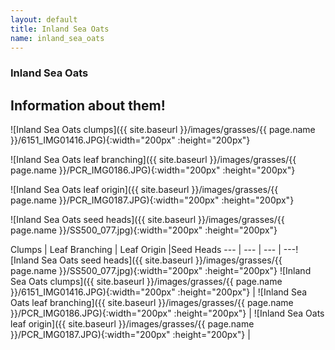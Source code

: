 ```yaml
---
layout: default
title: Inland Sea Oats
name: inland_sea_oats
---
```

### Inland Sea Oats

## Information about them!


![Inland Sea Oats clumps]({{ site.baseurl }}/images/grasses/{{ page.name }}/6151_IMG01416.JPG){:width="200px" :height="200px"}

![Inland Sea Oats leaf branching]({{ site.baseurl }}/images/grasses/{{ page.name }}/PCR_IMG0186.JPG){:width="200px" :height="200px"}

![Inland Sea Oats leaf origin]({{ site.baseurl }}/images/grasses/{{ page.name }}/PCR_IMG0187.JPG){:width="200px" :height="200px"}

![Inland Sea Oats seed heads]({{ site.baseurl }}/images/grasses/{{ page.name }}/SS500_077.jpg){:width="200px" :height="200px"}

Clumps | Leaf Branching | Leaf Origin |Seed Heads
--- | --- | --- | ---![Inland Sea Oats seed heads]({{ site.baseurl }}/images/grasses/{{ page.name }}/SS500_077.jpg){:width="200px" :height="200px"}
![Inland Sea Oats clumps]({{ site.baseurl }}/images/grasses/{{ page.name }}/6151_IMG01416.JPG){:width="200px" :height="200px"} | ![Inland Sea Oats leaf branching]({{ site.baseurl }}/images/grasses/{{ page.name }}/PCR_IMG0186.JPG){:width="200px" :height="200px"} | ![Inland Sea Oats leaf origin]({{ site.baseurl }}/images/grasses/{{ page.name }}/PCR_IMG0187.JPG){:width="200px" :height="200px"} |
